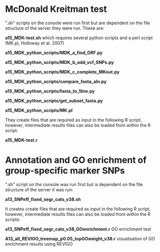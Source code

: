 

# McDonald Kreitman test

".sh" scripts on the console were run first but are dependent on the file structure of the server they were run. These are:

**a15_MDK-test.sh**     which requires several python scripts and a perl script (MK.pl, Holloway et al. 2007)

**a15_MDK_python_scripts/MDK_a_find_ORF.py**

**a15_MDK_python_scripts/MDK_b_add_vcf_SNPs.py**

**a15_MDK_python_scripts/MDK_c_complete_MKout.py**

**a15_MDK_python_scripts/compare_fasta_aln.py**

**a15_MDK_python_scripts/fasta_to_1line.py**

**a15_MDK_python_scripts/get_subset_fasta.py**

**a15_MDK_python_scripts/MK.pl**


They create files that are required as input in the following R script, however, intermediate results files can also be loaded from within the R script:

**a15_MDK-test.r**  



# Annotation and GO enrichment of group-specific marker SNPs

".sh" script on the console was run first but is dependent on the file structure of the server it was run:

**a13_SNPeff_fixed_segr_cats_v38.sh**

It creates create files that are required as input in the following R script, however, intermediate results files can also be loaded from within the R scripts:

**a13_SNPeff_fixed_segr_cats_v38_GOenrichment.r**  GO enrichment test

**A13_all_REVIGO_treemap_p0.05_topGOweight_v38.r** visualisation of GO enrichment results using REVIGO

